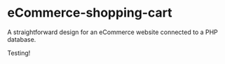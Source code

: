 # eCommerce-shopping-cart
A straightforward design for an eCommerce website connected to a PHP database.

Testing!
